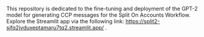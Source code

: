 This repository is dedicated to the fine-tuning and deployment of the GPT-2 model for generating CCP messages for the Split On Accounts Workflow. Explore the Streamlit app via the following link: https://split2-sjfq2jvduxeptamaru7tq2.streamlit.app/ .
